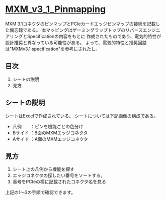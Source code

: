 # [MXM_v3_1_Pinmapping](https://github.com/Naoki-Karasawa/MXM_v3_1_Pinmapping)

MXM 3.1コネクタのピンマップとPCIeカードエッジピンマップの接続を記載した備忘録である。
本マッピングはゲーミングラップトップのリバースエンジニアリングとSpecificationの内容をもとに
作成されたものであり、電気的特性が設計推奨と異なっている可能性がある。
よって、電気的特性と推奨回路は"MXMv3.1 specification"を参考にされたし。

## 目次
1. シートの説明
2. 見方

## シートの説明

シートはExcelで作成されている。
シートについては下記画像の構成である。

* 凡例　　：ピンを機能ごとの色分け
* Bサイド ：B面のMXMエッジコネクタ
* Aサイド ：A面のMXMエッジコネクタ

## 見方

1. シート上の凡例から機能を探す
2. エッジコネクタの探したい番号をソートする。
3. 番号をPCIeの欄に記載されたコネクタ名を見る

上記の1〜3の手順で確認できます。
